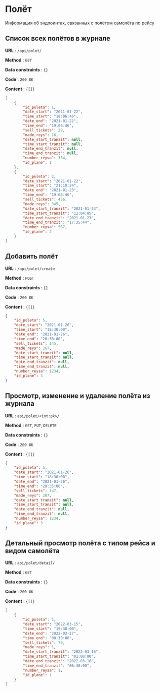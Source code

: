 # Полёт

Информация об эндпоинтах, связанных с полётом самолёта по рейсу

## Cписок всех полётов в журнале

**URL** : `/api/polet/`

**Method** : `GET`

**Data constraints** : `{}`

**Code** : `200 OK`

**Content** : `{[]}`

```json
[
    {
        "id_poleta": 1,
        "date_start": "2021-01-22",
        "time_start": "18:06:46",
        "date_end": "2021-01-22",
        "time_end": "19:06:46",
        "sell_tickets": 29,
        "made_reys": 16,
        "date_start_tranzit": null,
        "time_start_tranzit": null,
        "date_end_tranzit": null,
        "time_end_tranzit": null,
        "number_reysa": 354,
        "id_plane": 1
    },
    {
        "id_poleta": 2,
        "date_start": "2021-01-22",
        "time_start": "21:18:24",
        "date_end": "2021-01-23",
        "time_end": "19:06:46",
        "sell_tickets": 456,
        "made_reys": 345,
        "date_start_tranzit": "2021-01-23",
        "time_start_tranzit": "12:04:05",
        "date_end_tranzit": "2021-01-23",
        "time_end_tranzit": "17:35:44",
        "number_reysa": 567,
        "id_plane": 2
    }
]
```
## Добавить полёт

**URL** : `/api/polet/create`

**Method** : `POST`

**Data constraints** : `{}`

**Code** : `200 OK`

**Content** : `{[]}`

```json
{
    "id_poleta": 5,
    "date_start": "2021-01-26",
    "time_start": "18:30:00",
    "date_end": "2021-01-26",
    "time_end": "20:30:00",
    "sell_tickets": 145,
    "made_reys": 267,
    "date_start_tranzit": null,
    "time_start_tranzit": null,
    "date_end_tranzit": null,
    "time_end_tranzit": null,
    "number_reysa": 1234,
    "id_plane": 3
}
```

## Просмотр, изменение и удаление полёта из журнала

**URL** : `api/polet/<int:pk>/`

**Method** : `GET`, `PUT`, `DELETE`

**Data constraints** : `{}`

**Code** : `200 OK`

**Content** : `{[]}`

```json
{
    "id_poleta": 5,
    "date_start": "2021-01-26",
    "time_start": "18:30:00",
    "date_end": "2021-01-26",
    "time_end": "20:35:00",
    "sell_tickets": 147,
    "made_reys": 267,
    "date_start_tranzit": null,
    "time_start_tranzit": null,
    "date_end_tranzit": null,
    "time_end_tranzit": null,
    "number_reysa": 1234,
    "id_plane": 3
}
```

## Детальный просмотр полёта с типом рейса и видом самолёта

**URL** : `api/polet/detail/`

**Method** : `GET`

**Data constraints** : `{}`

**Code** : `200 OK`

**Content** : `{[]}`

```json
[
    {
        "id_poleta": 1,
        "date_start": "2022-03-15",
        "time_start": "15:30:00",
        "date_end": "2022-03-17",
        "time_end": "00:30:00",
        "sell_tickets": 70,
        "made_reys": 1,
        "date_start_tranzit": "2022-03-16",
        "time_start_tranzit": "01:00:00",
        "date_end_tranzit": "2022-03-16",
        "time_end_tranzit": "06:40:00",
        "number_reysa": 1,
        "id_plane": 1
    }
]
```
